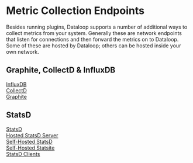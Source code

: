 
Metric Collection Endpoints
===========================

Besides running plugins, Dataloop supports a number of additional ways to
collect metrics from your system. Generally these are network endpoints that
listen for connections and then forward the metrics on to Dataloop. Some of
these are hosted by Dataloop; others can be hosted inside your own network.

## Graphite, CollectD & InfluxDB

[InfluxDB](influxdb.md)  
[CollectD](collectd.md)  
[Graphite](graphite.md)  

## StatsD

[StatsD](statsd.md)  
[Hosted StatsD Server](hosted_statsd.md)  
[Self-Hosted StatsD](self-hosted_statsd.md)  
[Self-Hosted Statsite](self-hosted_statsite.md)  
[StatsD Clients](statsd_clients.md)  
